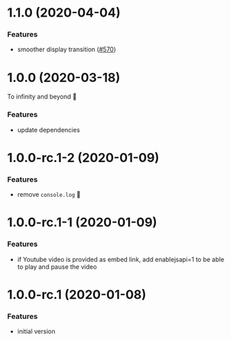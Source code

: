 <a name="1.1.0"></a>

# 1.1.0 (2020-04-04)

### Features

- smoother display transition ([#570](https://github.com/deckgo/deckdeckgo/issues/570))

<a name="1.0.0"></a>

# 1.0.0 (2020-03-18)

To infinity and beyond 🚀

### Features

- update dependencies

<a name="1.0.0-rc.1-2"></a>

# 1.0.0-rc.1-2 (2020-01-09)

### Features

- remove `console.log` 🙈

<a name="1.0.0-rc.1-1"></a>

# 1.0.0-rc.1-1 (2020-01-09)

### Features

- if Youtube video is provided as embed link, add enablejsapi=1 to be able to play and pause the video

<a name="1.0.0-rc.1"></a>

# 1.0.0-rc.1 (2020-01-08)

### Features

- initial version
